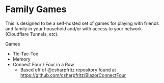 # Family Games

This is designed to be a self-hosted set of games for playing with friends and family in your household and/or with access to your network (Cloudflare Tunnels, etc). 

Games
- Tic-Tac-Toe
- Memory
- Connect Four / Four in a Row
  - Based off of @csharpfritz repository found at https://github.com/csharpfritz/BlazorConnectFour
